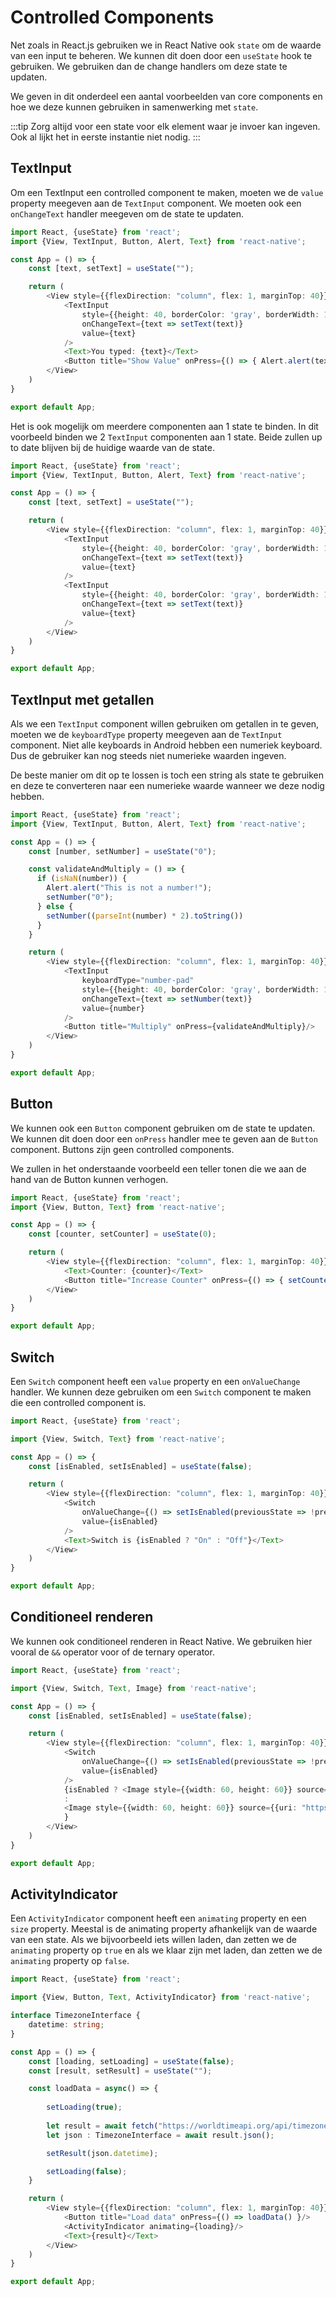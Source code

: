 # Controlled Components

Net zoals in React.js gebruiken we in React Native ook `state` om de waarde van een input te beheren. We kunnen dit doen door een `useState` hook te gebruiken. We gebruiken dan de change handlers om deze state te updaten.

We geven in dit onderdeel een aantal voorbeelden van core components en hoe we deze kunnen gebruiken in samenwerking met `state`. 

:::tip
Zorg altijd voor een state voor elk element waar je invoer kan ingeven. Ook al lijkt het in eerste instantie niet nodig.
:::

## TextInput

Om een TextInput een controlled component te maken, moeten we de `value` property meegeven aan de `TextInput` component. We moeten ook een `onChangeText` handler meegeven om de state te updaten.

```typescript expo={}
import React, {useState} from 'react';
import {View, TextInput, Button, Alert, Text} from 'react-native';

const App = () => {
    const [text, setText] = useState("");

    return (
        <View style={{flexDirection: "column", flex: 1, marginTop: 40}}>
            <TextInput
                style={{height: 40, borderColor: 'gray', borderWidth: 1}}
                onChangeText={text => setText(text)}
                value={text}
            />
            <Text>You typed: {text}</Text>
            <Button title="Show Value" onPress={() => { Alert.alert(text); }}/>
        </View>
    )
}

export default App;
```

Het is ook mogelijk om meerdere componenten aan 1 state te binden. In dit voorbeeld binden we 2 `TextInput` componenten aan 1 state. Beide zullen up to date blijven bij de huidige waarde van de state.

```typescript expo={}
import React, {useState} from 'react';
import {View, TextInput, Button, Alert, Text} from 'react-native';

const App = () => {
    const [text, setText] = useState("");

    return (
        <View style={{flexDirection: "column", flex: 1, marginTop: 40}}>
            <TextInput
                style={{height: 40, borderColor: 'gray', borderWidth: 1}}
                onChangeText={text => setText(text)}
                value={text}
            />
            <TextInput
                style={{height: 40, borderColor: 'gray', borderWidth: 1}}
                onChangeText={text => setText(text)}
                value={text}
            />
        </View>
    )
}

export default App;
```

## TextInput met getallen

Als we een `TextInput` component willen gebruiken om getallen in te geven, moeten we de `keyboardType` property meegeven aan de `TextInput` component. Niet alle keyboards in Android hebben een numeriek keyboard. Dus de gebruiker kan nog steeds niet numerieke waarden ingeven. 

De beste manier om dit op te lossen is toch een string als state te gebruiken en deze te converteren naar een numerieke waarde wanneer we deze nodig hebben.

```typescript expo={}
import React, {useState} from 'react';
import {View, TextInput, Button, Alert, Text} from 'react-native';

const App = () => {
    const [number, setNumber] = useState("0");

    const validateAndMultiply = () => {
      if (isNaN(number)) {
        Alert.alert("This is not a number!");
        setNumber("0");
      } else {
        setNumber((parseInt(number) * 2).toString())
      }
    }

    return (
        <View style={{flexDirection: "column", flex: 1, marginTop: 40}}>
            <TextInput
                keyboardType="number-pad"
                style={{height: 40, borderColor: 'gray', borderWidth: 1}}
                onChangeText={text => setNumber(text)}
                value={number}
            />
            <Button title="Multiply" onPress={validateAndMultiply}/>
        </View>
    )
}

export default App;
```

## Button

We kunnen ook een `Button` component gebruiken om de state te updaten. We kunnen dit doen door een `onPress` handler mee te geven aan de `Button` component. Buttons zijn geen controlled components.

We zullen in het onderstaande voorbeeld een teller tonen die we aan de hand van de Button kunnen verhogen.

```typescript expo={}
import React, {useState} from 'react';
import {View, Button, Text} from 'react-native';

const App = () => {
    const [counter, setCounter] = useState(0);

    return (
        <View style={{flexDirection: "column", flex: 1, marginTop: 40}}>
            <Text>Counter: {counter}</Text>
            <Button title="Increase Counter" onPress={() => { setCounter(counter + 1); }}/>
        </View>
    )
}

export default App;
```

## Switch

Een `Switch` component heeft een `value` property en een `onValueChange` handler. We kunnen deze gebruiken om een `Switch` component te maken die een controlled component is.

```typescript expo={}
import React, {useState} from 'react';

import {View, Switch, Text} from 'react-native';

const App = () => {
    const [isEnabled, setIsEnabled] = useState(false);

    return (
        <View style={{flexDirection: "column", flex: 1, marginTop: 40}}>
            <Switch
                onValueChange={() => setIsEnabled(previousState => !previousState)}
                value={isEnabled}
            />
            <Text>Switch is {isEnabled ? "On" : "Off"}</Text>
        </View>
    )
}

export default App;
```

## Conditioneel renderen

We kunnen ook conditioneel renderen in React Native. We gebruiken hier vooral de `&&` operator voor of de ternary operator.

```typescript expo={}
import React, {useState} from 'react';

import {View, Switch, Text, Image} from 'react-native';

const App = () => {
    const [isEnabled, setIsEnabled] = useState(false);

    return (
        <View style={{flexDirection: "column", flex: 1, marginTop: 40}}>
            <Switch
                onValueChange={() => setIsEnabled(previousState => !previousState)}
                value={isEnabled}
            />
            {isEnabled ? <Image style={{width: 60, height: 60}} source={{uri: "https://raw.githubusercontent.com/Templarian/MaterialDesign/master/svg/alarm-light.svg"}}/>
            :
            <Image style={{width: 60, height: 60}} source={{uri: "https://raw.githubusercontent.com/Templarian/MaterialDesign/master/svg/alarm-light-off.svg"}}/>
            }
        </View>
    )
}

export default App;
```

## ActivityIndicator

Een `ActivityIndicator` component heeft een `animating` property en een `size` property. Meestal is de animating property afhankelijk van de waarde van een state. Als we bijvoorbeeld iets willen laden, dan zetten we de `animating` property op `true` en als we klaar zijn met laden, dan zetten we de `animating` property op `false`.

```typescript expo={}
import React, {useState} from 'react';

import {View, Button, Text, ActivityIndicator} from 'react-native';

interface TimezoneInterface {
    datetime: string;
}

const App = () => {
    const [loading, setLoading] = useState(false);
    const [result, setResult] = useState("");

    const loadData = async() => {
    
        setLoading(true);
        
        let result = await fetch("https://worldtimeapi.org/api/timezone/Europe/Brussels");
        let json : TimezoneInterface = await result.json();

        setResult(json.datetime);

        setLoading(false);
    }

    return (
        <View style={{flexDirection: "column", flex: 1, marginTop: 40}}>
            <Button title="Load data" onPress={() => loadData() }/>
            <ActivityIndicator animating={loading}/>
            <Text>{result}</Text>
        </View>
    )
}

export default App;
```